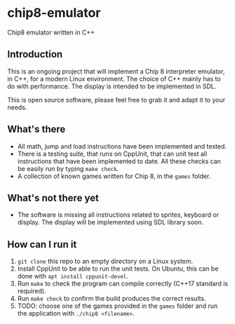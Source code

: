 # chip8-emulator
Chip8 emulator written in C++

## Introduction
This is an ongoing project that will implement a Chip 8 interpreter emulator, in C++, for a modern Linux environment. The choice of C++ mainly has to do
with performance.
The display is intended to be implemented in SDL.

This is open source software, please feel free to grab it and adapt it to your needs.

## What's there
* All math, jump and load instructions have been implemented and tested.
* There is a testing suite, that runs on CppUnit, that can unit test all instructions that have been implemented to date. All these checks can be easily run by
typing `make check`.
* A collection of known games written for Chip 8, in the `games` folder.

## What's not there yet
* The software is missing all instructions related to sprites, keyboard or display. The display will be implemented using SDL library soon.

## How can I run it
1. `git clone` this repo to an empty directory on a Linux system.
2. Install CppUnit to be able to run the unit tests. On Ubuntu, this can be done with `apt install cppunit-devel`.
3. Run `make` to check the program can compile correctly (C++17 standard is required).
4. Run `make check` to confirm the build produces the correct results.
5. TODO: choose one of the games provided in the `games` folder and run the application with `./chip8 <filename>`.
